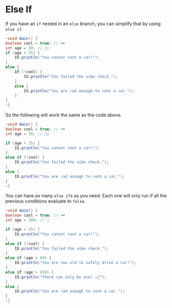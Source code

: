 # Else If

If you have an `if` nested in an `else` branch, you can simplify that by using
`else if`.

```java
~void main() {
boolean cool = true; // 🕶️
int age = 30; // 🙎‍♀️
if (age < 25) {
    IO.println("You cannot rent a car!");
}
else {
    if (!cool) {
        IO.println("You failed the vibe check.");
    }
    else {
        IO.println("You are rad enough to rent a car.");
    }
}
~}
```

So the following will work the same as the code above.

```java
~void main() {
boolean cool = true; // 🕶️
int age = 30; // 🙎‍♀️

if (age < 25) {
    IO.println("You cannot rent a car!");
}
else if (!cool) {
    IO.println("You failed the vibe check.");
}
else {
    IO.println("You are rad enough to rent a car.");
}
~}
```

You can have as many `else if`s as you need. Each one will only run if all the previous conditions
evaluate to `false`.

```java
~void main() {
boolean cool = true; // 🕶️
int age = 100; // 👴

if (age < 25) {
    IO.println("You cannot rent a car!");
}
else if (!cool) {
    IO.println("You failed the vibe check.");
}
else if (age > 99) {
    IO.println("You are too old to safely drive a car!");
}
else if (age > 450) {
    IO.println("There can only be one! ⚔️🏴󠁧󠁢󠁳󠁣󠁴󠁿");
}
else {
    IO.println("You are rad enough to rent a car.");
}
~}
```
